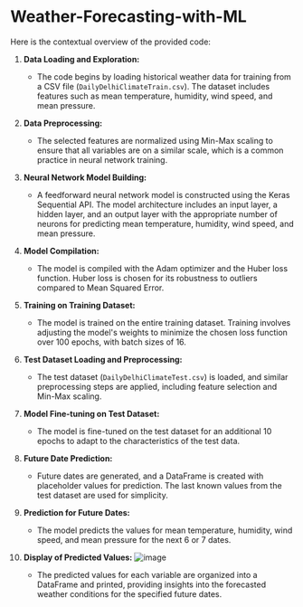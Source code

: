 # Weather-Forecasting-with-ML
Here is the contextual overview of the provided code:

1. **Data Loading and Exploration:**
   - The code begins by loading historical weather data for training from a CSV file (`DailyDelhiClimateTrain.csv`). The dataset includes features such as mean temperature, humidity, wind speed, and mean pressure.

2. **Data Preprocessing:**
   - The selected features are normalized using Min-Max scaling to ensure that all variables are on a similar scale, which is a common practice in neural network training.

3. **Neural Network Model Building:**
   - A feedforward neural network model is constructed using the Keras Sequential API. The model architecture includes an input layer, a hidden layer, and an output layer with the appropriate number of neurons for predicting mean temperature, humidity, wind speed, and mean pressure.

4. **Model Compilation:**
   - The model is compiled with the Adam optimizer and the Huber loss function. Huber loss is chosen for its robustness to outliers compared to Mean Squared Error.

5. **Training on Training Dataset:**
   - The model is trained on the entire training dataset. Training involves adjusting the model's weights to minimize the chosen loss function over 100 epochs, with batch sizes of 16.

6. **Test Dataset Loading and Preprocessing:**
   - The test dataset (`DailyDelhiClimateTest.csv`) is loaded, and similar preprocessing steps are applied, including feature selection and Min-Max scaling.

7. **Model Fine-tuning on Test Dataset:**
   - The model is fine-tuned on the test dataset for an additional 10 epochs to adapt to the characteristics of the test data.

8. **Future Date Prediction:**
   - Future dates are generated, and a DataFrame is created with placeholder values for prediction. The last known values from the test dataset are used for simplicity.

9. **Prediction for Future Dates:**
   - The model predicts the values for mean temperature, humidity, wind speed, and mean pressure for the next 6 or 7 dates.

10. **Display of Predicted Values:**
      ![image](https://github.com/vr-jayashree5443/Weather-Forecasting-with-ML/assets/128161257/38a9f404-13a5-4f50-a137-920500a21abc)

    - The predicted values for each variable are organized into a DataFrame and printed, providing insights into the forecasted weather conditions for the specified future dates.

